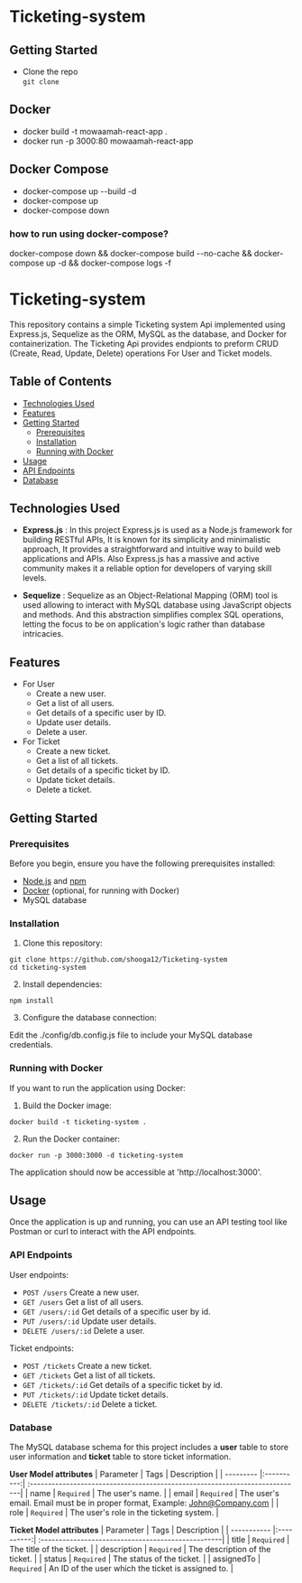 # Ticketing-system

## Getting Started

- Clone the repo<br />
  `git clone `

## Docker

- docker build -t mowaamah-react-app .
- docker run -p 3000:80 mowaamah-react-app

## Docker Compose

- docker-compose up --build -d
- docker-compose up
- docker-compose down

### how to run using docker-compose?

docker-compose down && docker-compose build --no-cache && docker-compose up -d && docker-compose logs -f

# Ticketing-system

This repository contains a simple Ticketing system Api implemented using Express.js, Sequelize as the ORM, MySQL as the database, and Docker for containerization. The Ticketing Api provides endpionts to preform CRUD (Create, Read, Update, Delete) operations For User and Ticket models.

## Table of Contents

- [Technologies Used](#technologies-used)
- [Features](#features)
- [Getting Started](#getting-started)
  - [Prerequisites](#prerequisites)
  - [Installation](#installation)
  - [Running with Docker](#running-with-docker)
- [Usage](#usage)
- [API Endpoints](#api-endpoints)
- [Database](#database)

## Technologies Used

- **Express.js** :
  In this project Express.js is used as a Node.js framework for building RESTful APIs, It is known for its simplicity and minimalistic approach, It provides a straightforward and intuitive way to build web applications and APIs.
  Also Express.js has a massive and active community makes it a reliable option for developers of varying skill levels.

- **Sequelize** :
  Sequelize as an Object-Relational Mapping (ORM) tool is used allowing to interact with MySQL database using JavaScript objects and methods. And this abstraction simplifies complex SQL operations, letting the focus to be on application's logic rather than database intricacies.

## Features

- For User
  - Create a new user.
  - Get a list of all users.
  - Get details of a specific user by ID.
  - Update user details.
  - Delete a user.
- For Ticket
  - Create a new ticket.
  - Get a list of all tickets.
  - Get details of a specific ticket by ID.
  - Update ticket details.
  - Delete a ticket.

## Getting Started

### Prerequisites

Before you begin, ensure you have the following prerequisites installed:

- [Node.js](https://nodejs.org/en) and [npm](https://www.npmjs.com/)
- [Docker](https://www.docker.com/) (optional, for running with Docker)
- MySQL database

### Installation

1. Clone this repository:

```
git clone https://github.com/shooga12/Ticketing-system
cd ticketing-system
```

2. Install dependencies:

```
npm install
```

3. Configure the database connection:

Edit the ./config/db.config.js file to include your MySQL database credentials.

### Running with Docker

If you want to run the application using Docker:

1. Build the Docker image:

```
docker build -t ticketing-system .
```

2. Run the Docker container:

```
docker run -p 3000:3000 -d ticketing-system
```

The application should now be accessible at 'http://localhost:3000'.

## Usage

Once the application is up and running, you can use an API testing tool like Postman or curl to interact with the API endpoints.

### API Endpoints

User endpoints:

- `POST /users` Create a new user.
- `GET /users` Get a list of all users.
- `GET /users/:id` Get details of a specific user by id.
- `PUT /users/:id` Update user details.
- `DELETE /users/:id` Delete a user.

Ticket endpoints:

- `POST /tickets` Create a new ticket.
- `GET /tickets` Get a list of all tickets.
- `GET /tickets/:id` Get details of a specific ticket by id.
- `PUT /tickets/:id` Update ticket details.
- `DELETE /tickets/:id` Delete a ticket.

### Database

The MySQL database schema for this project includes a **user** table to store user information and **ticket** table to store ticket information.

**User Model attributes**
| Parameter | Tags | Description |
| --------- |:----------:| :---------------------------------------------------------------------------|
| name | `Required` | The user's name. |
| email | `Required` | The user's email. Email must be in proper format, Example: John@Company.com |
| role | `Required` | The user's role in the ticketing system. |

**Ticket Model attributes**
| Parameter | Tags | Description |
| ----------- |:----------:| :--------------------------------------------------|
| title | `Required` | The title of the ticket. |
| description | `Required` | The description of the ticket. |
| status | `Required` | The status of the ticket. |
| assignedTo | `Required` | An ID of the user which the ticket is assigned to. |
